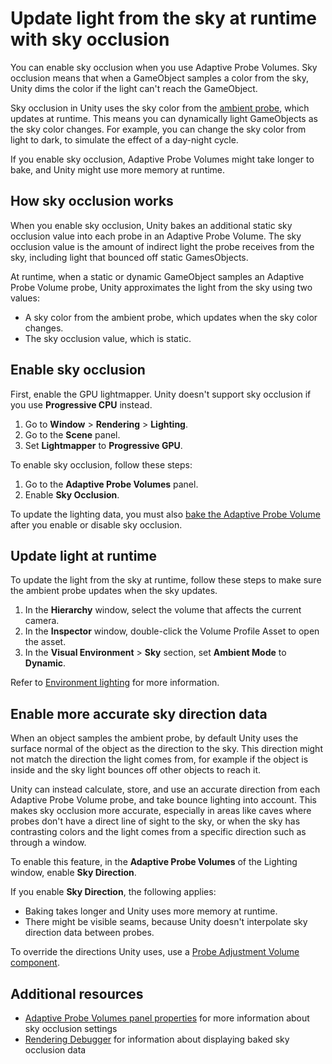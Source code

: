 # Update light from the sky at runtime with sky occlusion

You can enable sky occlusion when you use Adaptive Probe Volumes. Sky occlusion means that when a GameObject samples a color from the sky, Unity dims the color if the light can't reach the GameObject.

Sky occlusion in Unity uses the sky color from the [ambient probe](https://docs.unity3d.com/2023.3/Documentation/ScriptReference/RenderSettings-ambientProbe.html), which updates at runtime. This means you can dynamically light GameObjects as the sky color changes. For example, you can change the sky color from light to dark, to simulate the effect of a day-night cycle.

If you enable sky occlusion, Adaptive Probe Volumes might take longer to bake, and Unity might use more memory at runtime.

## How sky occlusion works

When you enable sky occlusion, Unity bakes an additional static sky occlusion value into each probe in an Adaptive Probe Volume. The sky occlusion value is the amount of indirect light the probe receives from the sky, including light that bounced off static GamesObjects.

At runtime, when a static or dynamic GameObject samples an Adaptive Probe Volume probe, Unity approximates the light from the sky using two values:

- A sky color from the ambient probe, which updates when the sky color changes.
- The sky occlusion value, which is static.

## Enable sky occlusion

First, enable the GPU lightmapper. Unity doesn't support sky occlusion if you use **Progressive CPU** instead.

1. Go to **Window** &gt; **Rendering** &gt; **Lighting**.
2. Go to the **Scene** panel.
3. Set **Lightmapper** to **Progressive GPU**.

To enable sky occlusion, follow these steps: 

1. Go to the **Adaptive Probe Volumes** panel.
2. Enable **Sky Occlusion**.

To update the lighting data, you must also [bake the Adaptive Probe Volume](probevolumes-use.md#add-and-bake-an-adaptive-probe-volume) after you enable or disable sky occlusion.

## Update light at runtime

To update the light from the sky at runtime, follow these steps to make sure the ambient probe updates when the sky updates. 

1. In the **Hierarchy** window, select the volume that affects the current camera.
2. In the **Inspector** window, double-click the Volume Profile Asset to open the asset.
3. In the **Visual Environment** &gt; **Sky** section, set **Ambient Mode** to **Dynamic**.

Refer to [Environment lighting](environment-lighting.md) for more information.

## Enable more accurate sky direction data

When an object samples the ambient probe, by default Unity uses the surface normal of the object as the direction to the sky. This direction might not match the direction the light comes from, for example if the object is inside and the sky light bounces off other objects to reach it.

Unity can instead calculate, store, and use an accurate direction from each Adaptive Probe Volume probe, and take bounce lighting into account. This makes sky occlusion more accurate, especially in areas like caves where probes don't have a direct line of sight to the sky, or when the sky has contrasting colors and the light comes from a specific direction such as through a window.

To enable this feature, in the **Adaptive Probe Volumes** of the Lighting window, enable **Sky Direction**.

If you enable **Sky Direction**, the following applies:

- Baking takes longer and Unity uses more memory at runtime.
- There might be visible seams, because Unity doesn't interpolate sky direction data between probes.

To override the directions Unity uses, use a [Probe Adjustment Volume component](probevolumes-adjustment-volume-component-reference.md).

## Additional resources

- [Adaptive Probe Volumes panel properties](probevolumes-lighting-panel-reference.md#sky-occlusion-settings) for more information about sky occlusion settings
- [Rendering Debugger](rendering-debugger-window-reference.md#probe-volume-panel) for information about displaying baked sky occlusion data
